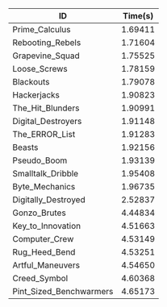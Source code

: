 |ID|Time(s)|
|-|-|
|Prime_Calculus|1.69411|
|Rebooting_Rebels|1.71604|
|Grapevine_Squad|1.75525|
|Loose_Screws|1.78159|
|Blackouts|1.79078|
|Hackerjacks|1.90823|
|The_Hit_Blunders|1.90991|
|Digital_Destroyers|1.91148|
|The_ERROR_List|1.91283|
|Beasts|1.92156|
|Pseudo_Boom|1.93139|
|Smalltalk_Dribble|1.95408|
|Byte_Mechanics|1.96735|
|Digitally_Destroyed|2.52837|
|Gonzo_Brutes|4.44834|
|Key_to_Innovation|4.51663|
|Computer_Crew|4.53149|
|Rug_Heed_Bend|4.53251|
|Artful_Maneuvers|4.54650|
|Creed_Symbol|4.60368|
|Pint_Sized_Benchwarmers|4.65173|
